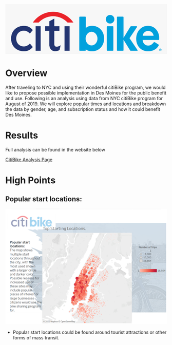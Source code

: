 
![](Resources/citib0.png)  
# Overview
After traveling to NYC and using their wonderful citiBike program, we would like to propose possible implementation in Des Moines for the public benefit and use. Following is an analysis using data from NYC citiBike program for August of 2019. We will explore popular times and locations and breakdown the data by gender, age, and subscription status and how it could benefit Des Moines.

# Results
Full analysis can be found in the website below

[CitiBike Analysis Page](https://public.tableau.com/app/profile/rafael.arreaza/viz/citiBike_Analysis/citiBikeAnalysis?publish=yes/)

# High Points
## Popular start locations:

![](Resources/citib1.png)  

- Popular start locations could be found around tourist attractions or other forms of mass transit.

